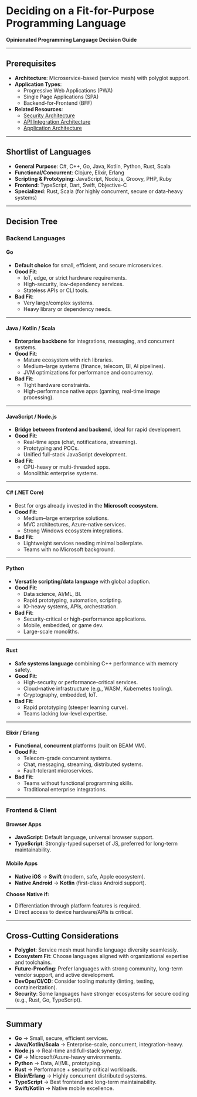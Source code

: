 # Deciding on a Fit-for-Purpose Programming Language  
**Opinionated Programming Language Decision Guide**  

---

## Prerequisites  
- **Architecture**: Microservice-based (service mesh) with polyglot support.  
- **Application Types**:  
  - Progressive Web Applications (PWA)  
  - Single Page Applications (SPA)  
  - Backend-for-Frontend (BFF)  
- **Related Resources**:  
  - [Security Architecture](https://github.com/pettersson-dev/security-architecture)  
  - [API Integration Architecture](https://github.com/Pettersson-dev/Integration-architecture/blob/main/api-integration.md)  
  - [Application Architecture](https://github.com/pettersson-dev/application-architecture)  

---

## Shortlist of Languages  

- **General Purpose**: C#, C++, Go, Java, Kotlin, Python, Rust, Scala  
- **Functional/Concurrent**: Clojure, Elixir, Erlang  
- **Scripting & Prototyping**: JavaScript, Node.js, Groovy, PHP, Ruby  
- **Frontend**: TypeScript, Dart, Swift, Objective-C  
- **Specialized**: Rust, Scala (for highly concurrent, secure or data-heavy systems)  

---

## Decision Tree  

### Backend Languages  

#### Go  
- **Default choice** for small, efficient, and secure microservices.  
- **Good Fit**:  
  - IoT, edge, or strict hardware requirements.  
  - High-security, low-dependency services.  
  - Stateless APIs or CLI tools.  
- **Bad Fit**:  
  - Very large/complex systems.  
  - Heavy library or dependency needs.  

---

#### Java / Kotlin / Scala  
- **Enterprise backbone** for integrations, messaging, and concurrent systems.  
- **Good Fit**:  
  - Mature ecosystem with rich libraries.  
  - Medium–large systems (finance, telecom, BI, AI pipelines).  
  - JVM optimizations for performance and concurrency.  
- **Bad Fit**:  
  - Tight hardware constraints.  
  - High-performance native apps (gaming, real-time image processing).  

---

#### JavaScript / Node.js  
- **Bridge between frontend and backend**, ideal for rapid development.  
- **Good Fit**:  
  - Real-time apps (chat, notifications, streaming).  
  - Prototyping and POCs.  
  - Unified full-stack JavaScript development.  
- **Bad Fit**:  
  - CPU-heavy or multi-threaded apps.  
  - Monolithic enterprise systems.  

---

#### C# (.NET Core)  
- Best for orgs already invested in the **Microsoft ecosystem**.  
- **Good Fit**:  
  - Medium–large enterprise solutions.  
  - MVC architectures, Azure-native services.  
  - Strong Windows ecosystem integrations.  
- **Bad Fit**:  
  - Lightweight services needing minimal boilerplate.  
  - Teams with no Microsoft background.  

---

#### Python  
- **Versatile scripting/data language** with global adoption.  
- **Good Fit**:  
  - Data science, AI/ML, BI.  
  - Rapid prototyping, automation, scripting.  
  - IO-heavy systems, APIs, orchestration.  
- **Bad Fit**:  
  - Security-critical or high-performance applications.  
  - Mobile, embedded, or game dev.  
  - Large-scale monoliths.  

---

#### Rust  
- **Safe systems language** combining C++ performance with memory safety.  
- **Good Fit**:  
  - High-security or performance-critical services.  
  - Cloud-native infrastructure (e.g., WASM, Kubernetes tooling).  
  - Cryptography, embedded, IoT.  
- **Bad Fit**:  
  - Rapid prototyping (steeper learning curve).  
  - Teams lacking low-level expertise.  

---

#### Elixir / Erlang  
- **Functional, concurrent** platforms (built on BEAM VM).  
- **Good Fit**:  
  - Telecom-grade concurrent systems.  
  - Chat, messaging, streaming, distributed systems.  
  - Fault-tolerant microservices.  
- **Bad Fit**:  
  - Teams without functional programming skills.  
  - Traditional enterprise integrations.  

---

### Frontend & Client  

#### Browser Apps  
- **JavaScript**: Default language, universal browser support.  
- **TypeScript**: Strongly-typed superset of JS, preferred for long-term maintainability.  

#### Mobile Apps  
- **Native iOS** → **Swift** (modern, safe, Apple ecosystem).  
- **Native Android** → **Kotlin** (first-class Android support).  

**Choose Native if:**  
- Differentiation through platform features is required.  
- Direct access to device hardware/APIs is critical.  

---

## Cross-Cutting Considerations  

- **Polyglot**: Service mesh must handle language diversity seamlessly.  
- **Ecosystem Fit**: Choose languages aligned with organizational expertise and toolchains.  
- **Future-Proofing**: Prefer languages with strong community, long-term vendor support, and active development.  
- **DevOps/CI/CD**: Consider tooling maturity (linting, testing, containerization).  
- **Security**: Some languages have stronger ecosystems for secure coding (e.g., Rust, Go, TypeScript).  

---

## Summary  
- **Go** → Small, secure, efficient services.  
- **Java/Kotlin/Scala** → Enterprise-scale, concurrent, integration-heavy.  
- **Node.js** → Real-time and full-stack synergy.  
- **C#** → Microsoft/Azure-heavy environments.  
- **Python** → Data, AI/ML, prototyping.  
- **Rust** → Performance + security critical workloads.  
- **Elixir/Erlang** → Highly concurrent distributed systems.  
- **TypeScript** → Best frontend and long-term maintainability.  
- **Swift/Kotlin** → Native mobile excellence.  
